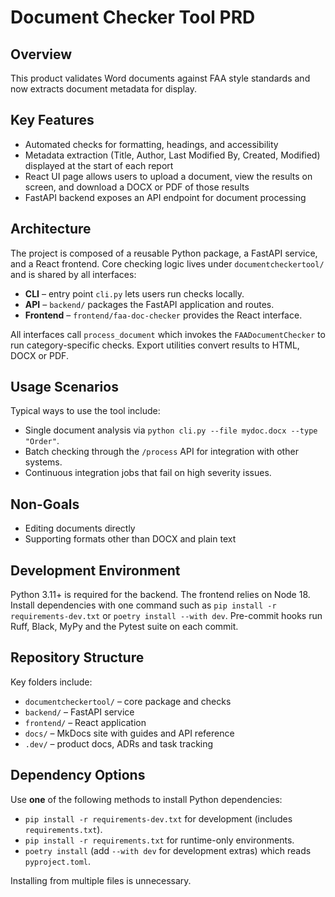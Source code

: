 # Document Checker Tool PRD

## Overview
This product validates Word documents against FAA style standards and now
extracts document metadata for display.

## Key Features
- Automated checks for formatting, headings, and accessibility
- Metadata extraction (Title, Author, Last Modified By, Created, Modified)
  displayed at the start of each report
- React UI page allows users to upload a document, view the results on screen,
  and download a DOCX or PDF of those results
- FastAPI backend exposes an API endpoint for document processing

## Architecture
The project is composed of a reusable Python package, a FastAPI service,
and a React frontend. Core checking logic lives under
`documentcheckertool/` and is shared by all interfaces:

- **CLI** – entry point `cli.py` lets users run checks locally.
- **API** – `backend/` packages the FastAPI application and routes.
- **Frontend** – `frontend/faa-doc-checker` provides the React interface.

All interfaces call `process_document` which invokes the
`FAADocumentChecker` to run category-specific checks. Export utilities
convert results to HTML, DOCX or PDF.

## Usage Scenarios
Typical ways to use the tool include:

- Single document analysis via `python cli.py --file mydoc.docx --type "Order"`.
- Batch checking through the `/process` API for integration with other systems.
- Continuous integration jobs that fail on high severity issues.

## Non-Goals
- Editing documents directly
- Supporting formats other than DOCX and plain text

## Development Environment
Python 3.11+ is required for the backend. The frontend relies on Node 18.
Install dependencies with one command such as `pip install -r
requirements-dev.txt` or `poetry install --with dev`. Pre-commit hooks run
Ruff, Black, MyPy and the Pytest suite on each commit.

## Repository Structure
Key folders include:

- `documentcheckertool/` – core package and checks
- `backend/` – FastAPI service
- `frontend/` – React application
- `docs/` – MkDocs site with guides and API reference
- `.dev/` – product docs, ADRs and task tracking

## Dependency Options
Use **one** of the following methods to install Python dependencies:

- `pip install -r requirements-dev.txt` for development (includes
  `requirements.txt`).
- `pip install -r requirements.txt` for runtime-only environments.
- `poetry install` (add `--with dev` for development extras) which reads
  `pyproject.toml`.

Installing from multiple files is unnecessary.

